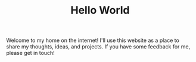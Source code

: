 ﻿---
layout: post
title: "Hello World"
---

Welcome to my home on the internet! I'll use this website as a place to share my thoughts, ideas, and projects. If you have some feedback for me, please get in touch!

